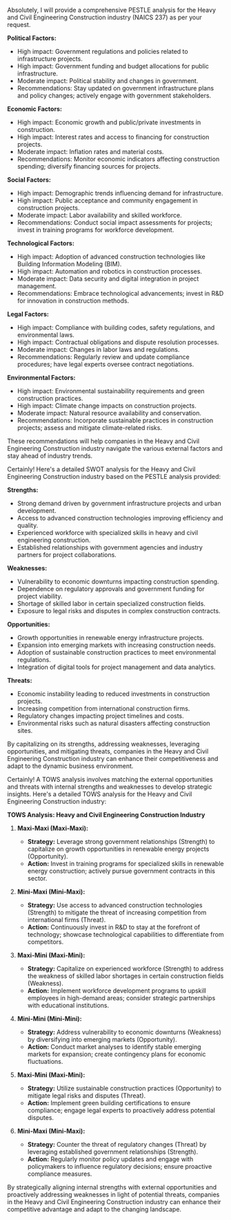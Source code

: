Absolutely, I will provide a comprehensive PESTLE analysis for the Heavy and Civil Engineering Construction industry (NAICS 237) as per your request.

**Political Factors:**
- High impact: Government regulations and policies related to infrastructure projects.
- High impact: Government funding and budget allocations for public infrastructure.
- Moderate impact: Political stability and changes in government.
- Recommendations: Stay updated on government infrastructure plans and policy changes; actively engage with government stakeholders.

**Economic Factors:**
- High impact: Economic growth and public/private investments in construction.
- High impact: Interest rates and access to financing for construction projects.
- Moderate impact: Inflation rates and material costs.
- Recommendations: Monitor economic indicators affecting construction spending; diversify financing sources for projects.

**Social Factors:**
- High impact: Demographic trends influencing demand for infrastructure.
- High impact: Public acceptance and community engagement in construction projects.
- Moderate impact: Labor availability and skilled workforce.
- Recommendations: Conduct social impact assessments for projects; invest in training programs for workforce development.

**Technological Factors:**
- High impact: Adoption of advanced construction technologies like Building Information Modeling (BIM).
- High impact: Automation and robotics in construction processes.
- Moderate impact: Data security and digital integration in project management.
- Recommendations: Embrace technological advancements; invest in R&D for innovation in construction methods.

**Legal Factors:**
- High impact: Compliance with building codes, safety regulations, and environmental laws.
- High impact: Contractual obligations and dispute resolution processes.
- Moderate impact: Changes in labor laws and regulations.
- Recommendations: Regularly review and update compliance procedures; have legal experts oversee contract negotiations.

**Environmental Factors:**
- High impact: Environmental sustainability requirements and green construction practices.
- High impact: Climate change impacts on construction projects.
- Moderate impact: Natural resource availability and conservation.
- Recommendations: Incorporate sustainable practices in construction projects; assess and mitigate climate-related risks.

These recommendations will help companies in the Heavy and Civil Engineering Construction industry navigate the various external factors and stay ahead of industry trends.

Certainly! Here's a detailed SWOT analysis for the Heavy and Civil Engineering Construction industry based on the PESTLE analysis provided:

**Strengths:**
- Strong demand driven by government infrastructure projects and urban development.
- Access to advanced construction technologies improving efficiency and quality.
- Experienced workforce with specialized skills in heavy and civil engineering construction.
- Established relationships with government agencies and industry partners for project collaborations.

**Weaknesses:**
- Vulnerability to economic downturns impacting construction spending.
- Dependence on regulatory approvals and government funding for project viability.
- Shortage of skilled labor in certain specialized construction fields.
- Exposure to legal risks and disputes in complex construction contracts.

**Opportunities:**
- Growth opportunities in renewable energy infrastructure projects.
- Expansion into emerging markets with increasing construction needs.
- Adoption of sustainable construction practices to meet environmental regulations.
- Integration of digital tools for project management and data analytics.

**Threats:**
- Economic instability leading to reduced investments in construction projects.
- Increasing competition from international construction firms.
- Regulatory changes impacting project timelines and costs.
- Environmental risks such as natural disasters affecting construction sites.

By capitalizing on its strengths, addressing weaknesses, leveraging opportunities, and mitigating threats, companies in the Heavy and Civil Engineering Construction industry can enhance their competitiveness and adapt to the dynamic business environment.

Certainly! A TOWS analysis involves matching the external opportunities and threats with internal strengths and weaknesses to develop strategic insights. Here's a detailed TOWS analysis for the Heavy and Civil Engineering Construction industry:

**TOWS Analysis: Heavy and Civil Engineering Construction Industry**

1. **Maxi-Maxi (Maxi-Maxi):**
   - **Strategy:** Leverage strong government relationships (Strength) to capitalize on growth opportunities in renewable energy projects (Opportunity).
   - **Action:** Invest in training programs for specialized skills in renewable energy construction; actively pursue government contracts in this sector.

2. **Mini-Maxi (Mini-Maxi):**
   - **Strategy:** Use access to advanced construction technologies (Strength) to mitigate the threat of increasing competition from international firms (Threat).
   - **Action:** Continuously invest in R&D to stay at the forefront of technology; showcase technological capabilities to differentiate from competitors.

3. **Maxi-Mini (Maxi-Mini):**
   - **Strategy:** Capitalize on experienced workforce (Strength) to address the weakness of skilled labor shortages in certain construction fields (Weakness).
   - **Action:** Implement workforce development programs to upskill employees in high-demand areas; consider strategic partnerships with educational institutions.

4. **Mini-Mini (Mini-Mini):**
   - **Strategy:** Address vulnerability to economic downturns (Weakness) by diversifying into emerging markets (Opportunity).
   - **Action:** Conduct market analyses to identify stable emerging markets for expansion; create contingency plans for economic fluctuations.

5. **Maxi-Mini (Maxi-Mini):**
   - **Strategy:** Utilize sustainable construction practices (Opportunity) to mitigate legal risks and disputes (Threat).
   - **Action:** Implement green building certifications to ensure compliance; engage legal experts to proactively address potential disputes.

6. **Mini-Maxi (Mini-Maxi):**
   - **Strategy:** Counter the threat of regulatory changes (Threat) by leveraging established government relationships (Strength).
   - **Action:** Regularly monitor policy updates and engage with policymakers to influence regulatory decisions; ensure proactive compliance measures.

By strategically aligning internal strengths with external opportunities and proactively addressing weaknesses in light of potential threats, companies in the Heavy and Civil Engineering Construction industry can enhance their competitive advantage and adapt to the changing landscape.

